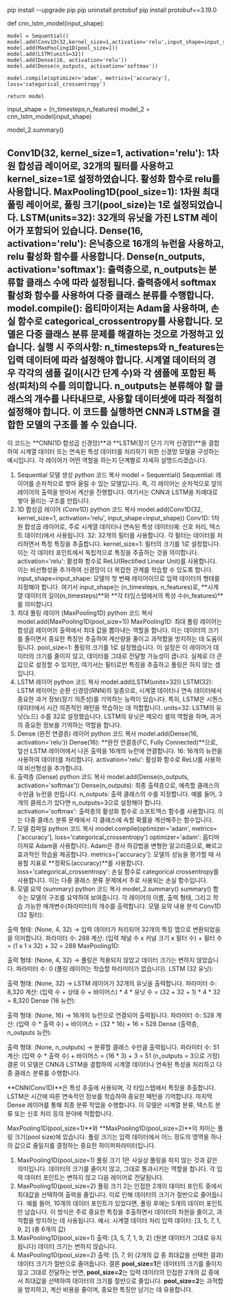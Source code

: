 pip install --upgrade pip
pip uninstall protobuf
pip install protobuf==3.19.0

def cnn_lstm_model(input_shape):
    
    model = Sequential()
    model.add(Conv1D(32,kernel_size=1,activation='relu',input_shape=input_shape))
    model.add(MaxPooling1D(pool_size=1))
    model.add(LSTM(units=32))
    model.add(Dense(16, activation='relu'))
    model.add(Dense(n_outputs, activation='softmax'))
    
    model.compile(optimizer='adam', metrics=['accuracy'], loss='categorical_crossentropy')

    return model

input_shape = (n_timesteps,n_features)
model_2 = cnn_lstm_model(input_shape)

model_2.summary()

Conv1D(32, kernel_size=1, activation='relu'): 1차원 합성곱 레이어로, 32개의 필터를 사용하고 kernel_size=1로 설정하였습니다. 활성화 함수로 relu를 사용합니다.
MaxPooling1D(pool_size=1): 1차원 최대 풀링 레이어로, 풀링 크기(pool_size)는 1로 설정되었습니다.
LSTM(units=32): 32개의 유닛을 가진 LSTM 레이어가 포함되어 있습니다.
Dense(16, activation='relu'): 은닉층으로 16개의 뉴런을 사용하고, relu 활성화 함수를 사용합니다.
Dense(n_outputs, activation='softmax'): 출력층으로, n_outputs는 분류할 클래스 수에 따라 설정됩니다. 출력층에서 softmax 활성화 함수를 사용하여 다중 클래스 분류를 수행합니다.
model.compile(): 옵티마이저는 Adam을 사용하며, 손실 함수로 categorical_crossentropy를 사용합니다. 모델은 다중 클래스 분류 문제를 해결하는 것으로 가정하고 있습니다.
실행 시 주의사항:
**n_timesteps**와 **n_features**는 입력 데이터에 따라 설정해야 합니다. 시계열 데이터의 경우 각각의 샘플 길이(시간 단계 수)와 각 샘플에 포함된 특성(피처)의 수를 의미합니다.
**n_outputs**는 분류해야 할 클래스의 개수를 나타내므로, 사용할 데이터셋에 따라 적절히 설정해야 합니다.
이 코드를 실행하면 CNN과 LSTM을 결합한 모델의 구조를 볼 수 있습니다.
------------------------------------------------------------------------------------------------------------------------------------------------------------------------------------------------------------------------------------------------
이 코드는 **CNN(1D 합성곱 신경망)**과 **LSTM(장기 단기 기억 신경망)**을 결합하여 시계열 데이터 또는 연속된 특성 데이터를 처리하기 위한 신경망 모델을 구성하는 예시입니다. 각 레이어가 어떤 역할을 하는지 단계별로 자세히 설명드리겠습니다.

1. Sequential 모델 생성
python
코드 복사
model = Sequential()
Sequential: 레이어를 순차적으로 쌓아 올릴 수 있는 모델입니다. 즉, 각 레이어는 순차적으로 앞의 레이어의 출력을 받아서 계산을 진행합니다. 여기서는 CNN과 LSTM을 차례대로 쌓아 올리는 구조를 만듭니다.
2. 1D 합성곱 레이어 (Conv1D)
python
코드 복사
model.add(Conv1D(32, kernel_size=1, activation='relu', input_shape=input_shape))
Conv1D: 1차원 합성곱 레이어로, 주로 시계열 데이터나 연속된 특성 데이터(예: 신호 처리, 텍스트 데이터)에서 사용됩니다.
32: 32개의 필터를 사용합니다. 각 필터는 데이터를 처리하면서 특정 특징을 추출합니다.
kernel_size=1: 필터의 크기를 1로 설정합니다. 이는 각 데이터 포인트에서 독립적으로 특징을 추출하는 것을 의미합니다.
activation='relu': 활성화 함수로 ReLU(Rectified Linear Unit)를 사용합니다. 이는 비선형성을 추가하여 신경망이 더 복잡한 관계를 학습할 수 있도록 합니다.
input_shape=input_shape: 모델의 첫 번째 레이어이므로 입력 데이터의 형태를 지정해야 합니다. 여기서 input_shape는 (n_timesteps, n_features)로, **시계열 데이터의 길이(n_timesteps)**와 **각 타임스텝에서의 특성 수(n_features)**를 의미합니다.
3. 최대 풀링 레이어 (MaxPooling1D)
python
코드 복사
model.add(MaxPooling1D(pool_size=1))
MaxPooling1D: 최대 풀링 레이어는 합성곱 레이어의 출력에서 최대 값을 뽑아내는 역할을 합니다. 이는 데이터의 크기를 줄이면서 중요한 특징만 추출하여 계산량을 줄이고 과적합을 방지하는 데 도움이 됩니다.
pool_size=1: 풀링의 크기를 1로 설정했습니다. 이 설정은 이 레이어가 데이터의 크기를 줄이지 않고, 데이터를 그대로 전달할 가능성이 큽니다. 실제로 더 큰 값으로 설정할 수 있지만, 여기서는 필터로만 특징을 추출하고 풀링은 하지 않는 셈입니다.
4. LSTM 레이어
python
코드 복사
model.add(LSTM(units=32))
LSTM(32): LSTM 레이어는 순환 신경망(RNN)의 일종으로, 시계열 데이터나 연속 데이터에서 중요한 과거 정보(장기 의존성)를 기억하는 능력이 있습니다. 특히, LSTM은 시퀀스 데이터에서 시간 의존적인 패턴을 학습하는 데 적합합니다.
units=32: LSTM의 유닛(노드) 수를 32로 설정했습니다. LSTM의 유닛은 메모리 셀의 역할을 하며, 과거의 중요한 정보를 기억하는 역할을 합니다.
5. Dense (완전 연결층) 레이어
python
코드 복사
model.add(Dense(16, activation='relu'))
Dense(16): **완전 연결층(FC, Fully Connected)**으로, 앞선 LSTM 레이어에서 나온 출력을 16개의 뉴런에 연결합니다.
16: 16개의 뉴런을 사용하여 데이터를 처리합니다.
activation='relu': 활성화 함수로 ReLU를 사용하여 비선형성을 추가합니다.
6. 출력층 (Dense)
python
코드 복사
model.add(Dense(n_outputs, activation='softmax'))
Dense(n_outputs): 최종 출력층으로, 예측할 클래스의 수만큼 뉴런을 만듭니다.
n_outputs: 출력 클래스의 수를 지정합니다. 예를 들어, 3개의 클래스가 있다면 n_outputs=3으로 설정해야 합니다.
activation='softmax': 출력층의 활성화 함수로 소프트맥스 함수를 사용합니다. 이는 다중 클래스 분류 문제에서 각 클래스에 속할 확률을 계산해주는 함수입니다.
7. 모델 컴파일
python
코드 복사
model.compile(optimizer='adam', metrics=['accuracy'], loss='categorical_crossentropy')
optimizer='adam': 옵티마이저로 Adam을 사용합니다. Adam은 경사 하강법을 변형한 알고리즘으로, 빠르고 효과적인 학습을 제공합니다.
metrics=['accuracy']: 모델의 성능을 평가할 때 사용할 지표로 **정확도(accuracy)**를 사용합니다.
loss='categorical_crossentropy': 손실 함수로 categorical crossentropy를 사용합니다. 이는 다중 클래스 분류 문제에서 주로 사용되는 손실 함수입니다.
8. 모델 요약 (summary)
python
코드 복사
model_2.summary()
summary() 함수는 모델의 구조를 요약하여 보여줍니다. 각 레이어의 이름, 출력 형태, 그리고 학습 가능한 매개변수(파라미터)의 개수를 출력합니다.
모델 요약 내용 분석
Conv1D (32 필터):

출력 형태: (None, 4, 32) → 입력 데이터가 처리되어 32개의 특징 맵으로 변환되었음을 의미합니다.
파라미터 수: 288
계산: (입력 채널 수 x 커널 크기 x 필터 수) + 필터 수 = (1 x 1 x 32) + 32 = 288
MaxPooling1D:

출력 형태: (None, 4, 32) → 풀링은 적용되지 않았고 데이터 크기는 변하지 않았습니다.
파라미터 수: 0 (풀링 레이어는 학습할 파라미터가 없습니다).
LSTM (32 유닛):

출력 형태: (None, 32) → LSTM 레이어가 32개의 유닛을 출력합니다.
파라미터 수: 8,320
계산: (입력 수 + 상태 수 + 바이어스) * 4 * 유닛 수 = (32 + 32 + 1) * 4 * 32 = 8,320
Dense (16 뉴런):

출력 형태: (None, 16) → 16개의 뉴런으로 연결되어 출력됩니다.
파라미터 수: 528
계산: (입력 수 * 출력 수) + 바이어스 = (32 * 16) + 16 = 528
Dense (출력층, n_outputs 뉴런):

출력 형태: (None, n_outputs) → 분류할 클래스 수만큼 출력됩니다.
파라미터 수: 51
계산: (입력 수 * 출력 수) + 바이어스 = (16 * 3) + 3 = 51 (n_outputs = 3으로 가정)
결론
이 모델은 CNN과 LSTM을 결합하여 시계열 데이터나 연속된 특성을 처리하고 다중 클래스 분류를 수행합니다.

**CNN(Conv1D)**은 특성 추출에 사용되며, 각 타임스텝에서 특징을 추출합니다.
LSTM은 시간에 따른 연속적인 정보를 학습하여 중요한 패턴을 기억합니다.
마지막 Dense 레이어를 통해 최종 분류 작업을 수행합니다.
이 모델은 시계열 분류, 텍스트 분류 또는 신호 처리 등의 분야에 적합합니다.

MaxPooling1D(pool_size=1)**와 **MaxPooling1D(pool_size=2)**의 차이는 풀링 크기(pool size)에 있습니다. 풀링 크기는 입력 데이터에서 어느 정도의 영역을 하나의 값으로 줄일지를 결정하는 중요한 하이퍼파라미터입니다.

1. MaxPooling1D(pool_size=1)
풀링 크기 1은 사실상 풀링을 하지 않는 것과 같은 의미입니다.
데이터의 크기를 줄이지 않고, 그대로 통과시키는 역할을 합니다.
각 입력 데이터 포인트는 변하지 않고 다음 레이어로 전달됩니다.
2. MaxPooling1D(pool_size=2)
풀링 크기 2는 인접한 2개의 데이터 포인트 중에서 최대값을 선택하여 출력을 줄입니다.
이로 인해 데이터의 크기가 절반으로 줄어듭니다. 예를 들어, 10개의 데이터 포인트가 있었다면, 풀링 후에는 5개의 데이터 포인트만 남습니다.
이 방식은 주로 중요한 특징을 추출하면서 데이터의 차원을 줄이고, 과적합을 방지하는 데 사용됩니다.
예시: 시계열 데이터 처리
입력 데이터: [3, 5, 7, 1, 9, 2] (총 6개의 값)
1. MaxPooling1D(pool_size=1)
출력: [3, 5, 7, 1, 9, 2] (원본 데이터가 그대로 유지됩니다)
데이터 크기는 변하지 않습니다.
2. MaxPooling1D(pool_size=2)
출력: [5, 7, 9] (2개의 값 중 최대값을 선택한 결과)
데이터 크기가 절반으로 줄어듭니다.
결론
**pool_size=1**은 데이터의 크기를 줄이지 않고 그대로 전달하는 반면,
**pool_size=2**는 입력 데이터의 인접한 2개의 값 중에서 최대값을 선택하여 데이터의 크기를 절반으로 줄입니다.
**pool_size=2**는 과적합을 방지하고, 계산 비용을 줄이며, 중요한 특징만 남기는 데 유용합니다.

